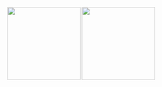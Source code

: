 <a href="https://github.com/Hamumayo55">
  <img align="left" height="170px" src="https://github-readme-stats.vercel.app/api?username=Hamumayo55&count_private=true&show_icons=true&theme=buefy" />
</a>

<a href="https://github.com/Hamumayo55">
  <img align="left" height="170px" src="https://github-readme-stats.vercel.app/api/top-langs/?username=Hamumayo55&hide=Jupyter notebook&layout=compact" />
</a>  




<!--
**Hamumayo55/Hamumayo55** is a ✨ _special_ ✨ repository because its `README.md` (this file) appears on your GitHub profile.
![Anurag's github stats](https://github-readme-stats.vercel.app/api?username=Hamumayo55&theme=dark&show_icons=true&theme=vue-dark)

Here are some ideas to get you started:


- 🔭 I’m currently working on ...
- 🌱 I’m currently learning ...
- 👯 I’m looking to collaborate on ...
- 🤔 I’m looking for help with ...
- 💬 Ask me about ...
- 📫 How to reach me: ...
- 😄 Pronouns: ...
- ⚡ Fun fact: ...
-->
